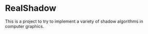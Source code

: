 RealShadow
==========

This is a project to try to implement a variety of shadow algorithms in computer graphics.